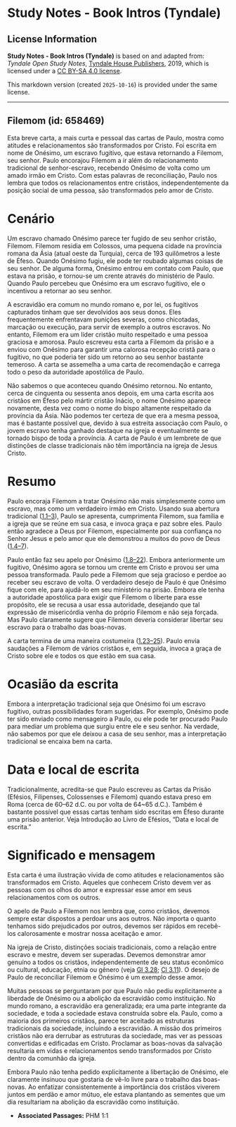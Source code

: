 # Study Notes - Book Intros (Tyndale)

## License Information

**Study Notes - Book Intros (Tyndale)** is based on and adapted from: _Tyndale Open Study Notes_, [Tyndale House Publishers](https://tyndaleopenresources.com/), 2019, which is licensed under a [CC BY-SA 4.0 license](https://creativecommons.org/licenses/by-sa/4.0/legalcode.en).

This markdown version (created `2025-10-16`) is provided under the same license.



--------------------------------

## Filemom (id: 658469)

Esta breve carta, a mais curta e pessoal das cartas de Paulo, mostra como atitudes e relacionamentos são transformados por Cristo. Foi escrita em nome de Onésimo, um escravo fugitivo, que estava retornando a Filemom, seu senhor. Paulo encorajou Filemom a ir além do relacionamento tradicional de senhor\-escravo, recebendo Onésimo de volta como um amado irmão em Cristo. Com estas palavras de reconciliação, Paulo nos lembra que todos os relacionamentos entre cristãos, independentemente da posição social de uma pessoa, são transformados pelo amor de Cristo.

Cenário
=======

Um escravo chamado Onésimo parece ter fugido de seu senhor cristão, Filemom. Filemom residia em Colossos, uma pequena cidade na província romana da Ásia (atual oeste da Turquia), cerca de 193 quilômetros a leste de Éfeso. Quando Onésimo fugiu, ele pode ter roubado algumas coisas de seu senhor. De alguma forma, Onésimo entrou em contato com Paulo, que estava na prisão, e tornou\-se um crente através do ministério de Paulo. Quando Paulo percebeu que Onésimo era um escravo fugitivo, ele o incentivou a retornar ao seu senhor.

A escravidão era comum no mundo romano e, por lei, os fugitivos capturados tinham que ser devolvidos aos seus donos. Eles frequentemente enfrentavam punições severas, como chicotadas, marcação ou execução, para servir de exemplo a outros escravos. No entanto, Filemom era um líder cristão muito respeitado e uma pessoa graciosa e amorosa. Paulo escreveu esta carta a Filemom da prisão e a enviou com Onésimo para garantir uma calorosa recepção cristã para o fugitivo, no que poderia ter sido um retorno ao seu senhor bastante temeroso. A carta se assemelha a uma carta de recomendação e carrega todo o peso da autoridade apostólica de Paulo.

Não sabemos o que aconteceu quando Onésimo retornou. No entanto, cerca de cinquenta ou sessenta anos depois, em uma carta escrita aos cristãos em Éfeso pelo mártir cristão Inácio, o nome Onésimo aparece novamente, desta vez como o nome do bispo altamente respeitado da província da Ásia. Não podemos ter certeza de que era a mesma pessoa, mas é bastante possível que, devido à sua estreita associação com Paulo, o jovem escravo tenha ganhado destaque na igreja e eventualmente se tornado bispo de toda a província. A carta de Paulo é um lembrete de que distinções de classe tradicionais não têm importância na igreja de Jesus Cristo.

Resumo
======

Paulo encoraja Filemom a tratar Onésimo não mais simplesmente como um escravo, mas como um verdadeiro irmão em Cristo. Usando sua abertura tradicional ([1\.1–3](https://ref.ly/Phlm1:1-Phlm1:3)), Paulo se apresenta, cumprimenta Filemom, sua família e a igreja que se reúne em sua casa, e invoca graça e paz sobre eles. Paulo então agradece a Deus por Filemom, especialmente por sua confiança no Senhor Jesus e pelo amor que ele demonstrou a muitos do povo de Deus ([1\.4–7](https://ref.ly/Phlm1:4-Phlm1:7)).

Paulo então faz seu apelo por Onésimo ([1\.8–22](https://ref.ly/Phlm1:8-Phlm1:22)). Embora anteriormente um fugitivo, Onésimo agora se tornou um crente em Cristo e provou ser uma pessoa transformada. Paulo pede a Filemom que seja gracioso e perdoe ao receber seu escravo de volta. O verdadeiro desejo de Paulo é que Onésimo fique com ele, para ajudá\-lo em seu ministério na prisão. Embora ele tenha a autoridade apostólica para exigir que Filemom o liberte para esse propósito, ele se recusa a usar essa autoridade, desejando que tal expressão de misericórdia venha do próprio Filemom e não seja forçada. Mas Paulo claramente sugere que Filemom deveria considerar libertar seu escravo para o trabalho das boas\-novas.

A carta termina de uma maneira costumeira ([1\.23–25](https://ref.ly/Phlm1:23-Phlm1:25)). Paulo envia saudações a Filemom de vários cristãos e, em seguida, invoca a graça de Cristo sobre ele e todos os que estão em sua casa.

Ocasião da escrita
==================

Embora a interpretação tradicional seja que Onésimo foi um escravo fugitivo, outras possibilidades foram sugeridas. Por exemplo, Onésimo pode ter sido enviado como mensageiro a Paulo, ou ele pode ter procurado Paulo para mediar um problema que surgiu entre ele e seu senhor. Na verdade, não sabemos por que ele deixou a casa de seu senhor, mas a interpretação tradicional se encaixa bem na carta.

Data e local de escrita
=======================

Tradicionalmente, acredita\-se que Paulo escreveu as Cartas da Prisão (Efésios, Filipenses, Colossenses e Filemom) quando estava preso em Roma (cerca de 60–62 d.C. ou por volta de 64\~65 d.C.). Também é bastante possível que essas cartas tenham sido escritas em Éfeso durante uma prisão anterior. Veja Introdução ao Livro de Efésios, “Data e local de escrita.”

Significado e mensagem
======================

Esta carta é uma ilustração vívida de como atitudes e relacionamentos são transformados em Cristo. Aqueles que conhecem Cristo devem ver as pessoas com os olhos do amor e expressar esse amor em seus relacionamentos com os outros.

O apelo de Paulo a Filemom nos lembra que, como cristãos, devemos sempre estar dispostos a perdoar uns aos outros. Não importa o quanto tenhamos sido prejudicados por outros, devemos ser rápidos em recebê\-los calorosamente e mostrar nossa aceitação e amor.

Na igreja de Cristo, distinções sociais tradicionais, como a relação entre escravo e mestre, devem ser superadas. Devemos demonstrar amor genuíno a todos os cristãos, independentemente de seu status econômico ou cultural, educação, etnia ou gênero (veja [Gl 3\.28](https://ref.ly/Gal3:28); [Cl 3\.11](https://ref.ly/Col3:11)). O desejo de Paulo de reconciliar Filemom e Onésimo é um exemplo desse amor.

Muitas pessoas se perguntaram por que Paulo não pediu explicitamente a liberdade de Onésimo ou a abolição da escravidão como instituição. No mundo romano, a escravidão era generalizada; era uma parte integrante da sociedade, e toda a sociedade estava construída sobre ela. Paulo, como a maioria dos primeiros cristãos, parece ter aceitado as estruturas tradicionais da sociedade, incluindo a escravidão. A missão dos primeiros cristãos não era derrubar as estruturas da sociedade, mas ver as pessoas convertidas e edificadas em Cristo. Proclamar as boas\-novas da salvação resultaria em vidas e relacionamentos sendo transformados por Cristo dentro da comunhão da igreja.

Embora Paulo não tenha pedido explicitamente a libertação de Onésimo, ele claramente insinuou que gostaria de vê\-lo livre para o trabalho das boas\-novas. Ao enfatizar consistentemente a importância dos cristãos viverem juntos em perdão e amor mútuo, ele estava plantando as sementes que um dia resultariam na abolição da escravidão como instituição.

* **Associated Passages:** PHM 1:1


